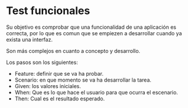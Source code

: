# Test funcionales 

Su objetivo es comprobar que una funcionalidad de una aplicación es correcta, por lo que es comun que se empiezen a desarrollar cuando ya exista una interfaz.

Son más complejos en cuanto a concepto y desarrollo.

Los pasos son los siguientes:

- Feature: definir que se va ha probar.
- Scenario: en que momento se va ha desarrollar la tarea.
- Given: los valores iniciales.
- When: Que es lo que hace el usuario para que ocurra el escenario.
- Then: Cual es el resultado esperado.
